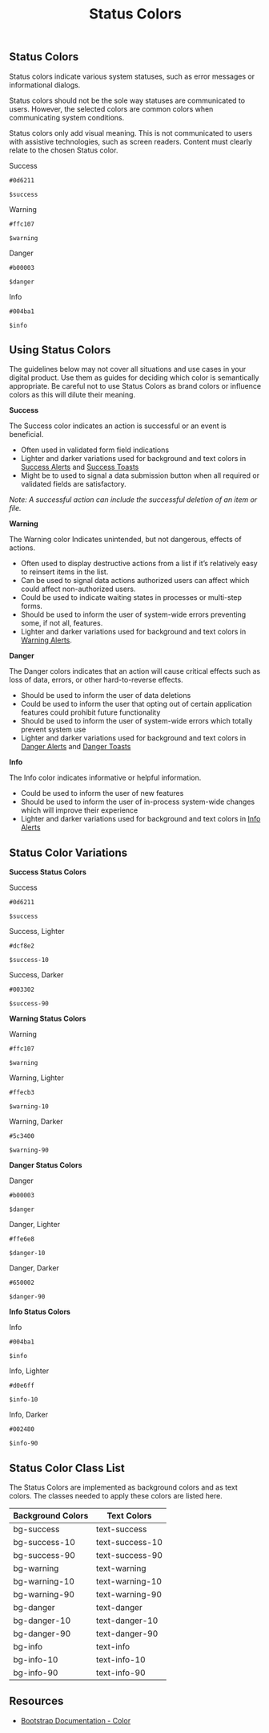 ﻿---
title: Status Colors
summary: Pelican uses Status colors to inform users about what is going on with the system.
tags: color
layout: guide
image: /img/illustrations/illus-status-colors.svg
imageAlt: 
eleventyNavigation:
  key: Status Colors
  parent: Foundation
  order: 2
  excerpt: Pelican uses Status colors to inform users about what is going on with the system.
  img: /img/illustrations/illus-status-colors.svg
--- 

## Status Colors 

Status colors indicate various system statuses, such as error messages or informational dialogs. 

Status colors should not be the sole way statuses are communicated to users. However, the selected colors are common colors when communicating system conditions.

Status colors only add visual meaning. This is not communicated to users with assistive technologies, such as screen readers. Content must clearly relate to the chosen Status color.

<div class="row mb-12">
    <div class="col-md-6 col-xl-3">
        <div class="card border-0">
            <div class="bg-success rounded-top pd-color-block"></div>
            <div class="card-body">
                <p class="mb-0 font-weight-bold">Success</p>
                <p class="mb-0"><code>#0d6211</code></p>
                <p class="mb-0"><code>$success</code></p>
            </div>
        </div>
    </div>
    <div class="col-md-6 col-xl-3">
        <div class="card border-0">
            <div class="bg-warning rounded-top pd-color-block"></div>
            <div class="card-body">
                <p class="mb-0 font-weight-bold">Warning</p>
                <p class="mb-0"><code>#ffc107</code></p>
                <p class="mb-0"><code>$warning</code></p>
            </div>
        </div>
    </div>
    <div class="col-md-6 col-xl-3">
        <div class="card border-0">
            <div class="bg-danger rounded-top pd-color-block"></div>
            <div class="card-body">
                <p class="mb-0 font-weight-bold">Danger</p>
                <p class="mb-0"><code>#b00003</code></p>
                <p class="mb-0"><code>$danger</code></p>
            </div>
        </div>
    </div>
    <div class="col-md-6 col-xl-3">
        <div class="card border-0">
            <div class="bg-info rounded-top pd-color-block"></div>
            <div class="card-body">
                <p class="mb-0 font-weight-bold">Info</p>
                <p class="mb-0"><code>#004ba1</code></p>
                <p class="mb-0"><code>$info</code></p>
            </div>
        </div>
    </div>
</div>

## Using Status Colors

The guidelines below may not cover all situations and use cases in your digital product. Use them as guides for deciding which color is semantically appropriate. Be careful not to use Status Colors as brand colors or influence colors as this will dilute their meaning.

**Success**

The Success color indicates an action is successful or an event is beneficial.

- Often used in validated form field indications
- Lighter and darker variations used for background and text colors in [Success Alerts](/components/alerts/) and [Success Toasts](/components/toasts/)
- Might be to used to signal a data submission button when all required or validated fields are satisfactory.

_Note: A successful action can include the successful deletion of an item or file._

**Warning**

The Warning color Indicates unintended, but not dangerous, effects of actions.

- Often used to display destructive actions from a list if it’s relatively easy to reinsert items in the list.
- Can be used to signal data actions authorized users can affect which could affect non-authorized users.
- Could be used to indicate waiting states in processes or multi-step forms.
- Should be used to inform the user of system-wide errors preventing some, if not all, features.
- Lighter and darker variations used for background and text colors in [Warning Alerts](/components/alerts/).

**Danger**

The Danger colors indicates that an action will cause critical effects such as loss of data, errors, or other hard-to-reverse effects.

- Should be used to inform the user of data deletions
- Could be used to inform the user that opting out of certain application features could prohibit future functionality
- Should be used to inform the user of system-wide errors which totally prevent system use
- Lighter and darker variations used for background and text colors in [Danger Alerts](/components/alerts/) and [Danger Toasts](/components/toasts/)

**Info**

The Info color indicates informative or helpful information.

- Could be used to inform the user of new features
- Should be used to inform the user of in-process system-wide changes which will improve their experience
- Lighter and darker variations used for background and text colors in [Info Alerts](/components/alerts/)

## Status Color Variations

**Success Status Colors**

<div class="row mb-12">
    <div class="col-md-6 col-xl-3">
        <div class="card border-0">
            <div class="bg-success rounded-top pd-color-block"></div>
            <div class="card-body">
                <p class="mb-0 font-weight-bold">Success</p>
                <p class="mb-0"><code>#0d6211</code></p>
                <p class="mb-0"><code>$success</code></p>
            </div>
        </div>
    </div>
    <div class="col-md-6 col-xl-3">
        <div class="card border-0">
            <div class="bg-success-10 rounded-top pd-color-block"></div>
            <div class="card-body">
                <p class="mb-0 font-weight-bold">Success, Lighter</p>
                <p class="mb-0"><code>#dcf8e2</code></p>
                <p class="mb-0"><code>$success-10</code></p>
            </div>
        </div>
    </div>
    <div class="col-md-6 col-xl-3">
        <div class="card border-0">
            <div class="bg-success-90 rounded-top pd-color-block"></div>
            <div class="card-body">
                <p class="mb-0 font-weight-bold">Success, Darker</p>
                <p class="mb-0"><code>#003302</code></p>
                <p class="mb-0"><code>$success-90</code></p>
            </div>
        </div>
    </div>
</div>

**Warning Status Colors**

<div class="row mb-12">
    <div class="col-md-6 col-xl-3">
        <div class="card border-0">
            <div class="bg-warning rounded-top pd-color-block"></div>
            <div class="card-body">
                <p class="mb-0 font-weight-bold">Warning</p>
                <p class="mb-0"><code>#ffc107</code></p>
                <p class="mb-0"><code>$warning</code></p>
            </div>
        </div>
    </div>
    <div class="col-md-6 col-xl-3">
        <div class="card border-0">
            <div class="bg-warning-10 rounded-top pd-color-block"></div>
            <div class="card-body">
                <p class="mb-0 font-weight-bold">Warning, Lighter</p>
                <p class="mb-0"><code>#ffecb3</code></p>
                <p class="mb-0"><code>$warning-10</code></p>
            </div>
        </div>
    </div>
    <div class="col-md-6 col-xl-3">
        <div class="card border-0">
            <div class="bg-warning-90 rounded-top pd-color-block"></div>
            <div class="card-body">
                <p class="mb-0 font-weight-bold">Warning, Darker</p>
                <p class="mb-0"><code>#5c3400</code></p>
                <p class="mb-0"><code>$warning-90</code></p>
            </div>
        </div>
    </div>
</div>

**Danger Status Colors**

<div class="row mb-12">
    <div class="col-md-6 col-xl-3">
        <div class="card border-0">
            <div class="bg-danger rounded-top pd-color-block"></div>
            <div class="card-body">
                <p class="mb-0 font-weight-bold">Danger</p>
                <p class="mb-0"><code>#b00003</code></p>
                <p class="mb-0"><code>$danger</code></p>
            </div>
        </div>
    </div>
    <div class="col-md-6 col-xl-3">
        <div class="card border-0">
            <div class="bg-danger-10 rounded-top pd-color-block"></div>
            <div class="card-body">
                <p class="mb-0 font-weight-bold">Danger, Lighter</p>
                <p class="mb-0"><code>#ffe6e8</code></p>
                <p class="mb-0"><code>$danger-10</code></p>
            </div>
        </div>
    </div>
    <div class="col-md-6 col-xl-3">
        <div class="card border-0">
            <div class="bg-danger-90 rounded-top pd-color-block"></div>
            <div class="card-body">
                <p class="mb-0 font-weight-bold">Danger, Darker</p>
                <p class="mb-0"><code>#650002</code></p>
                <p class="mb-0"><code>$danger-90</code></p>
            </div>
        </div>
    </div>
</div>

**Info Status Colors**

<div class="row mb-12">
    <div class="col-md-6 col-xl-3">
        <div class="card border-0">
            <div class="bg-info rounded-top pd-color-block"></div>
            <div class="card-body">
                <p class="mb-0 font-weight-bold">Info</p>
                <p class="mb-0"><code>#004ba1</code></p>
                <p class="mb-0"><code>$info</code></p>
            </div>
        </div>
    </div>
    <div class="col-md-6 col-xl-3">
        <div class="card border-0">
            <div class="bg-info-10 rounded-top pd-color-block"></div>
            <div class="card-body">
                <p class="mb-0 font-weight-bold">Info, Lighter</p>
                <p class="mb-0"><code>#d0e6ff</code></p>
                <p class="mb-0"><code>$info-10</code></p>
            </div>
        </div>
    </div>
    <div class="col-md-6 col-xl-3">
        <div class="card border-0">
            <div class="bg-info-90 rounded-top pd-color-block"></div>
            <div class="card-body">
                <p class="mb-0 font-weight-bold">Info, Darker</p>
                <p class="mb-0"><code>#002480</code></p>
                <p class="mb-0"><code>$info-90</code></p>
            </div>
        </div>
    </div>
</div>

## Status Color Class List

The Status Colors are implemented as background colors and as text colors. The classes needed to apply these colors are listed here.

<div class="table-wrapper">
    <table class="table table-light mb-12">
        <thead>
            <tr>
                <th>Background Colors</th>
                <th>Text Colors</th>
            </tr>
        </thead>
        <tbody class="h5">
            <tr>
                <td><span class="badge badge-success">bg-success</span></td>
                <td><span class="badge bg-transparent text-success">text-success</span></td>
            </tr>
            <tr>
                <td><span class="badge badge-success-10 ">bg-success-10</span></td>
                <td><span class="badge bg-transparent text-success-10">text-success-10</span></td>
            </tr>
            <tr>
                <td><span class="badge badge-success-90 ">bg-success-90</span></td>
                <td><span class="badge bg-transparent text-success-90">text-success-90</span></td>
            </tr>
            <tr>
                <td><span class="badge badge-warning">bg-warning</span></td>
                <td><span class="badge bg-transparent text-warning">text-warning</span></td>
            </tr>
            <tr>
                <td><span class="badge badge-warning-10 ">bg-warning-10</span></td>
                <td><span class="badge bg-transparent text-warning-10">text-warning-10</span></td>
            </tr>
            <tr>
                <td><span class="badge badge-warning-90 ">bg-warning-90</span></td>
                <td><span class="badge bg-transparent text-warning-90">text-warning-90</span></td>
            </tr>
            <tr>
                <td><span class="badge badge-danger">bg-danger</span></td>
                <td><span class="badge bg-transparent text-danger">text-danger</span></td>
            </tr>
            <tr>
                <td><span class="badge badge-danger-10 ">bg-danger-10</span></td>
                <td><span class="badge bg-transparent text-danger-10">text-danger-10</span></td>
            </tr>
            <tr>
                <td><span class="badge badge-danger-90 ">bg-danger-90</span></td>
                <td><span class="badge bg-transparent text-danger-90">text-danger-90</span></td>
            </tr>
            <tr>
                <td><span class="badge badge-info">bg-info</span></td>
                <td><span class="badge bg-transparent text-info">text-info</span></td>
            </tr>
            <tr>
                <td><span class="badge badge-info-10 ">bg-info-10</span></td>
                <td><span class="badge bg-transparent text-info-10">text-info-10</span></td>
            </tr>
            <tr>
                <td><span class="badge badge-info-90 ">bg-info-90</span></td>
                <td><span class="badge bg-transparent text-info-90">text-info-90</span></td>
            </tr>                                 
        </tbody>
    </table>
</div>

## Resources

* <a href="https://getbootstrap.com/docs/4.5/utilities/colors/" target="_blank">Bootstrap Documentation - Color</a>
